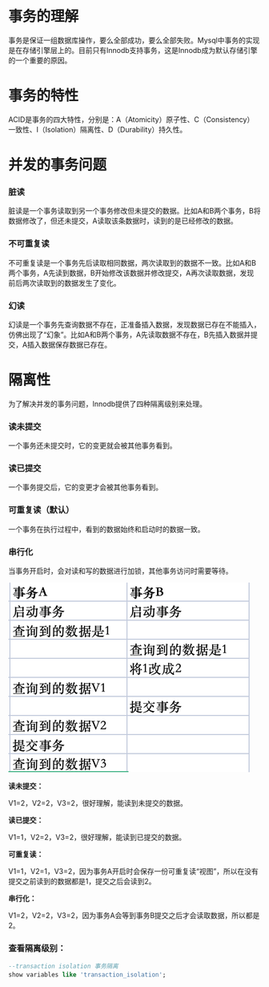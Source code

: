 # 事务的理解

事务是保证一组数据库操作，要么全部成功，要么全部失败。Mysql中事务的实现是在存储引擎层上的。目前只有Innodb支持事务，这是Innodb成为默认存储引擎的一个重要的原因。

# 事务的特性

ACID是事务的四大特性，分别是：A（Atomicity）原子性、C（Consistency）一致性、I（Isolation）隔离性、D（Durability）持久性。

# 并发的事务问题

### 脏读

脏读是一个事务读取到另一个事务修改但未提交的数据。比如A和B两个事务，B将数据修改了，但还未提交，A读取该条数据时，读到的是已经修改的数据。

### 不可重复读

不可重复读是一个事务先后读取相同数据，两次读取到的数据不一致。比如A和B两个事务，A先读到数据，B开始修改该数据并修改提交，A再次读取数据，发现前后两次读取到的数据发生了变化。

### 幻读

幻读是一个事务先查询数据不存在，正准备插入数据，发现数据已存在不能插入，仿佛出现了“幻象”。比如A和B两个事务，A先读取数据不存在，B先插入数据并提交，A插入数据保存数据已存在。

# 隔离性

为了解决并发的事务问题，Innodb提供了四种隔离级别来处理。

### 读未提交

一个事务还未提交时，它的变更就会被其他事务看到。

### 读已提交

一个事务提交后，它的变更才会被其他事务看到。

### 可重复读（默认）

一个事务在执行过程中，看到的数据始终和启动时的数据一致。

### 串行化

当事务开启时，会对读和写的数据进行加锁，其他事务访问时需要等待。

<img title="" src="./images/事务示例1.jpg" alt="事务示例1" data-align="inline">

**读未提交：**

V1=2，V2=2，V3=2，很好理解，能读到未提交的数据。

**读已提交：**

V1=1，V2=2，V3=2，很好理解，能读到已提交的数据。

**可重复读：**

V1=1，V2=1，V3=2，因为事务A开启时会保存一份可重复读“视图”，所以在没有提交之前读到的数据都是1，提交之后会读到2。

**串行化：**

V1=2，V2=2，V3=2，因为事务A会等到事务B提交之后才会读取数据，所以都是2。

### 查看隔离级别：

```sql
--transaction isolation 事务隔离
show variables like 'transaction_isolation';
```
